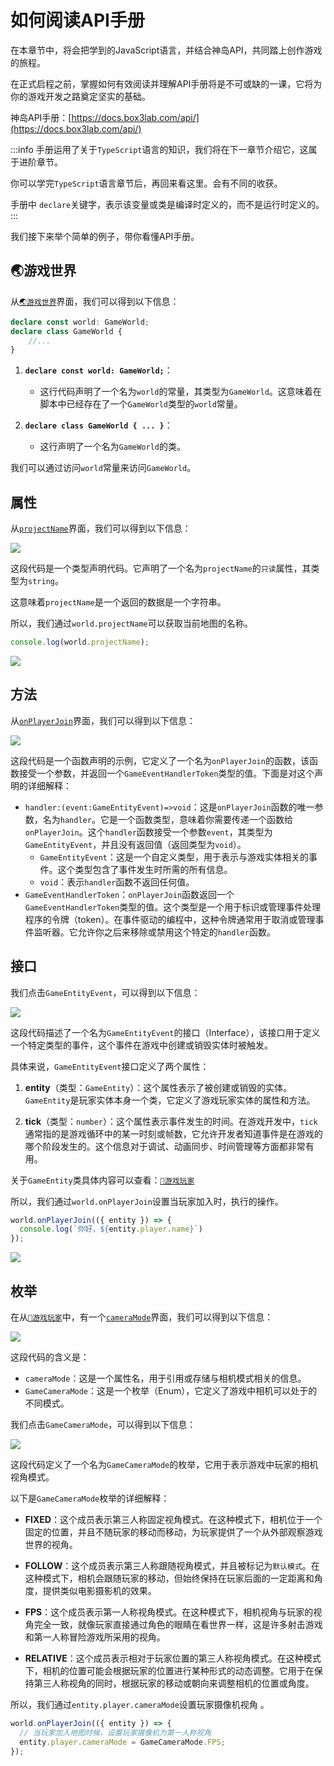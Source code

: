 # 如何阅读API手册

在本章节中，将会把学到的JavaScript语言，并结合神岛API，共同踏上创作游戏的旅程。

在正式启程之前，掌握如何有效阅读并理解API手册将是不可或缺的一课，它将为你的游戏开发之路奠定坚实的基础。

神岛API手册：[https://docs.box3lab.com/api/](https://docs.box3lab.com/api/)

:::info
手册运用了关于`TypeScript`语言的知识，我们将在下一章节介绍它，这属于进阶章节。

你可以学完`TypeScript`语言章节后，再回来看这里。会有不同的收获。

手册中 `declare`关键字，表示该变量或类是编译时定义的，而不是运行时定义的。
:::


我们接下来举个简单的例子，带你看懂API手册。

## 🌏游戏世界
从[`🌏游戏世界`](https://docs.box3lab.com/api/GameWorld/)界面，我们可以得到以下信息：
```typescript
declare const world: GameWorld;
declare class GameWorld {
    //...
}
```

1. **`declare const world: GameWorld;`**：
   - 这行代码声明了一个名为`world`的常量，其类型为`GameWorld`。这意味着在脚本中已经存在了一个`GameWorld`类型的`world`常量。

2. **`declare class GameWorld { ... }`**：
   - 这行声明了一个名为`GameWorld`的类。

我们可以通过访问`world`常量来访问`GameWorld`。

## 属性

从[`projectName`](https://docs.box3lab.com/api/GameWorld/mapInfo.html#projectName)界面，我们可以得到以下信息：

![](/QQ20240925-143355.png)

这段代码是一个类型声明代码。它声明了一个名为`projectName`的`只读`属性，其类型为`string`。

这意味着`projectName`是一个返回的数据是一个字符串。


所以，我们通过`world.projectName`可以获取当前地图的名称。
```javascript
console.log(world.projectName);
```

![](/QQ20240925-151110.png)

## 方法

从[`onPlayerJoin`](https://docs.box3lab.com/api/GameWorld/playerJL.html#onPlayerJoin)界面，我们可以得到以下信息：

![](/QQ20240925-172033.png)

这段代码是一个函数声明的示例，它定义了一个名为`onPlayerJoin`的函数，该函数接受一个参数，并返回一个`GameEventHandlerToken`类型的值。下面是对这个声明的详细解释：

- `handler:(event:GameEntityEvent)=>void`：这是`onPlayerJoin`函数的唯一参数，名为`handler`。它是一个函数类型，意味着你需要传递一个函数给`onPlayerJoin`。这个`handler`函数接受一个参数`event`，其类型为`GameEntityEvent`，并且没有返回值（返回类型为`void`）。
  - `GameEntityEvent`：这是一个自定义类型，用于表示与游戏实体相关的事件。这个类型包含了事件发生时所需的所有信息。
  - `void`：表示`handler`函数不返回任何值。
- `GameEventHandlerToken`：`onPlayerJoin`函数返回一个`GameEventHandlerToken`类型的值。这个类型是一个用于标识或管理事件处理程序的令牌（token）。在事件驱动的编程中，这种令牌通常用于取消或管理事件监听器。它允许你之后来移除或禁用这个特定的`handler`函数。

## 接口

我们点击`GameEntityEvent`，可以得到以下信息：

![](/QQ20240925-173126.png)

这段代码描述了一个名为`GameEntityEvent`的接口（Interface），该接口用于定义一个特定类型的事件，这个事件在游戏中创建或销毁实体时被触发。

具体来说，`GameEntityEvent`接口定义了两个属性：

1. **entity**（类型：`GameEntity`）：这个属性表示了被创建或销毁的实体。`GameEntity`是玩家实体本身一个类，它定义了游戏玩家实体的属性和方法。

2. **tick**（类型：`number`）：这个属性表示事件发生的时间。在游戏开发中，`tick`通常指的是游戏循环中的某一时刻或帧数，它允许开发者知道事件是在游戏的哪个阶段发生的。这个信息对于调试、动画同步、时间管理等方面都非常有用。

关于`GameEntity`类具体内容可以查看：[`👤游戏玩家`](https://docs.box3lab.com/api/GamePlayer/)

所以，我们通过`world.onPlayerJoin`设置当玩家加入时，执行的操作。
```javascript
world.onPlayerJoin(({ entity }) => {
  console.log(`你好，${entity.player.name}`)
});
```

![](/QQ20240925-173602.png)


## 枚举

在从[`👤游戏玩家`](https://docs.box3lab.com/api/GamePlayer/)中，有一个[`cameraMode`](https://docs.box3lab.com/api/GamePlayer/camera.html#cameraMode)界面，我们可以得到以下信息：

![](/QQ20240925-183504.png)

这段代码的含义是：
- `cameraMode`：这是一个属性名，用于引用或存储与相机模式相关的信息。
- `GameCameraMode`：这是一个枚举（Enum），它定义了游戏中相机可以处于的不同模式。

我们点击`GameCameraMode`，可以得到以下信息：

![](/QQ20240925-183810.png)

这段代码定义了一个名为`GameCameraMode`的枚举，它用于表示游戏中玩家的相机视角模式。

以下是`GameCameraMode`枚举的详细解释：

- **FIXED**：这个成员表示第三人称固定视角模式。在这种模式下，相机位于一个固定的位置，并且不随玩家的移动而移动，为玩家提供了一个从外部观察游戏世界的视角。

- **FOLLOW**：这个成员表示第三人称跟随视角模式，并且被标记为`默认模式`。在这种模式下，相机会跟随玩家的移动，但始终保持在玩家后面的一定距离和角度，提供类似电影摄影机的效果。

- **FPS**：这个成员表示第一人称视角模式。在这种模式下，相机视角与玩家的视角完全一致，就像玩家直接通过角色的眼睛在看世界一样，这是许多射击游戏和第一人称冒险游戏所采用的视角。

- **RELATIVE**：这个成员表示相对于玩家位置的第三人称视角模式。在这种模式下，相机的位置可能会根据玩家的位置进行某种形式的动态调整。它用于在保持第三人称视角的同时，根据玩家的移动或朝向来调整相机的位置或角度。

所以，我们通过`entity.player.cameraMode`设置玩家摄像机视角 。
```javascript
world.onPlayerJoin(({ entity }) => {
  // 当玩家加入地图时候，设置玩家摄像机为第一人称视角 
  entity.player.cameraMode = GameCameraMode.FPS;
});
```